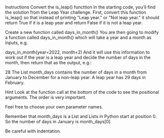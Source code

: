 Instructions
Convert the is_leap() functtion
In the starting code, you'll find the solution from the Leap Year challenge. First, convert this function is_leap() so that instead of printing "Leap year." or "Not leap year." it should return True if it is a leap year and return False if it is not a leap year.

Create a new function called days_in_month()
You are then going to modify a function called days_in_month() which will take a year and a month as inputs, e.g.

days_in_month(year=2022, month=2)
And it will use this information to work out if the year is a leap year and decide the number of days in the month, then return that as the output, e.g.:

28
The List month_days contains the number of days in a month from January to December for a non-leap year. A leap year has 29 days in February.

Hint
Look at the function call at the bottom of the code to see the positional arguments. The order is very important.

Feel free to choose your own parameter names.

Remember that month_days is a List and Lists in Python start at position 0. So the number of days in January is month_days[0]

Be careful with indentation.